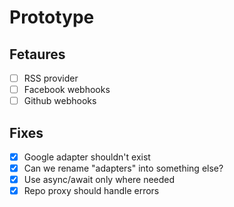 # Prototype

## Fetaures
 
- [ ] RSS provider 
- [ ] Facebook webhooks
- [ ] Github webhooks

## Fixes

- [x] Google adapter shouldn't exist
- [x] Can we rename "adapters" into something else?
- [x] Use async/await only where needed
- [x] Repo proxy should handle errors